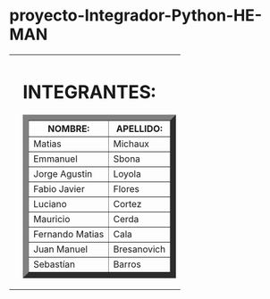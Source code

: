 # proyecto-Integrador-Python-HE-MAN
<table cellspacing="30">
  <tr>
    <td>
      <img src="https://i.pinimg.com/474x/5d/24/be/5d24be6044bbab9b9207c3521405bece.jpg" alt="">
    </td>
    <td>
      <h1>INTEGRANTES:</h1>
      <table border="10">
        <tr>
          <th>NOMBRE:</th>
          <th>APELLIDO:</th>
        </tr>
        <tr>
          <td>Matias</td>
          <td>Michaux</td>
        </tr>
        <tr>
          <td>Emmanuel</td>
          <td>Sbona</td>
        </tr>
        <tr>
          <td>Jorge Agustin</td>
          <td>Loyola</td>
        </tr>
        <tr>
          <td>Fabio Javier</td>
          <td>Flores</td>
        </tr>
        <tr>
          <td>Luciano</td>
          <td>Cortez</td>
        </tr>
        <tr>
          <td>Mauricio</td>
          <td>Cerda</td>
        </tr>
        <tr>
          <td>Fernando Matias</td>
          <td>Cala</td>
        </tr>
        <tr>
          <td>Juan Manuel</td>
          <td>Bresanovich</td>
        </tr>
        <tr>
          <td>Sebastían</td>
          <td>Barros</td>
        </tr>
      </table>
    </td>
  </tr>
</table>
